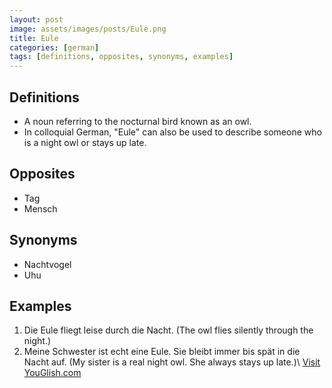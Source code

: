 ```yaml
---
layout: post
image: assets/images/posts/Eule.png
title: Eule
categories: [german]
tags: [definitions, opposites, synonyms, examples]
---
```


## Definitions

- A noun referring to the nocturnal bird known as an owl.
- In colloquial German, "Eule" can also be used to describe someone who is a night owl or stays up late.

## Opposites

- Tag
- Mensch

## Synonyms

- Nachtvogel
- Uhu

## Examples

1. Die Eule fliegt leise durch die Nacht. (The owl flies silently through the night.)
2. Meine Schwester ist echt eine Eule. Sie bleibt immer bis spät in die Nacht auf. (My sister is a real night owl. She always stays up late.)\ <a id="yg-widget-0" class="youglish-widget" data-query="Eule" data-lang="german" data-components="8412" data-auto-start="0" data-bkg-color="theme_light" data-title="How%20to%20pronounce%20Eule%20in%20German"  rel="nofollow" href="https://youglish.com">Visit YouGlish.com</a><script async src="https://youglish.com/public/emb/widget.js" charset="utf-8"></script>